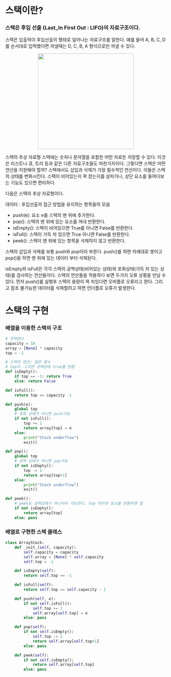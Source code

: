 # 스택이란?

### 스택은 후입 선출 (Last_In First Out : LIFO)의 자료구조이다.

스택은 입출력이 후입선출의 형태로 일어나는 자료구조를 말한다. 예를 들어 A, B, C, D를 순서대로 입력했다면 꺼낼때는 D, C, B, A 형식으로만 꺼낼 수 있다.

<p align = "center"><img width="300" src = "https://blog.kakaocdn.net/dn/9IxSz/btqPwnswHpv/dasbKBse7eugog7pONcOj1/img.png"></p>

스택의 추상 자료형
스택에는 숫자나 문자열을 포함한 어떤 자료든 저장할 수 있다. 이것은 리스트나 큐, 트리 등과 같은 다른 자료구조들도 마찬가지이다. 그렇다면 스택은 어떤 연산을 지원해야 할까?
스택에서도 삽입과 삭제가 가장 필수적인 연산이다. 이들은 스택의 상태를 변화시킨다. 스택이 비어있는지 꽉 찼는지를 살피거나, 상단 요소를 들여다보는 기능도 있으면 편리하다.

다음은 스택의 추상 자료형이다.

데이터 : 후입선출의 접근 방법을 유지하는 항목들의 모음

- push(e): 요소 e를 스택의 맨 위에 추가한다.
- pop(): 스택의 맨 위에 있는 요소를 꺼내 반환한다.
- isEmpty(): 스택이 비어있으면 True를 아니면 False를 반환한다.
- isFull(): 스택이 가득 차 있으면 True 아니면 False를 반환한다.
- peek(): 스택이 맨 위에 있는 항목을 삭제하지 않고 반환한다.

스택의 삽입과 삭제를 보통 push와 pop이라 부른다. push()를 하면 차례대로 쌓이고 pop()을 하면 맨 위에 있는 데이터 부터 삭제된다.

isEmpty와 isFull은 각각 스택의 공백상태(비어있는 상태)와 포화상태(가득 차 있는 상태)를 검사하는 연산들이다. 스택의 연산들을 적용하다 보면 두가지 오류 상황을 만날 수 있다. 먼저 push()를 실행후 스택의 용량이 꽉 차있다면 오버플로 오류라고 한다. 그리고 참조 불가능한 데이터를 삭제할려고 하면 언더플로 오류가 발생한다.

# 스택의 구현

### 배열을 이용한 스택의 구조

```python
# 전역변수
capacity = 10
array = [None] * capacity
top = -1

# 스택의 연산: 일반 함수
# top이 -1이면 공백상태 true를 반환
def isEmpty():
	if top == -1: return True
	else: return False

def isFull():
	return top == capacity -1

def push(e):
	global top
	# 포화 상태가 아니면 push가능
	if not isFull():
		top += 1
		return array[top] = e
	else:
		print("Stack underflow")
		exit()

def pop():
	global top
	# 공백 상태가 아니면 pop가능
	if not isEmpty():
		top -= 1
		return array[top+1]
	else:
		print("Stack underflow")
		exit()

def peek():
	# peek도 공백상태가 아니어야 가능한다, top 위치의 요소를 반환하면 됨
	if not isEmpty():
		return array[top]
	else: pass
```

### 배열로 구현한 스택 클래스

```python
class ArrayStack:
	def _init_(self, capacity):
		self.capacity = capacity
		self.array = [None] * self.capacity
		self.top = -1

	def isEmpty(self):
		return self.top == -1

	def isFull(self):
		return self.top == self.capacity - 1

	def push(self, e):
		if not self.isFull():
			self.top += 1
			self.array[self.top] = e
		else: pass

	def pop(self):
		if not self.isEmpty():
			self.top -= 1
			return self.array[self.top+1]
		else: pass

	def peek(self):
		if not self.isEmpty():
			return self.array[self.top]
		else: pass
```
